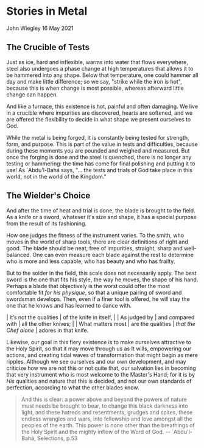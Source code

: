 # Stories in Metal

John Wiegley
16 May 2021

## The Crucible of Tests

Just as ice, hard and inflexible, warms into water that flows everywhere,
steel also undergoes a phase change at high temperatures that allows it to be
hammered into any shape. Below that temperature, one could hammer all day and
make little difference; so we say, "strike while the iron is hot", because
this is when change is most possible, whereas afterward little change can
happen.

And like a furnace, this existence is hot, painful and often damaging. We live
in a crucible where impurities are discovered, hearts are softened, and we are
offered the flexibility to decide in what shape we present ourselves to God.

While the metal is being forged, it is constantly being tested for strength,
form, and purpose. This is part of the value in tests and difficulties,
because during these moments you are pounded and weighed and measured. But
once the forging is done and the steel is quenched, there is no longer any
testing or hammering: the time has come for final polishing and putting it to
use! As `Abdu'l-Bahá says, "... the tests and trials of God take place in this
world, not in the world of the Kingdom."

## The Wielder's Choice

And after the time of heat and trial is done, the blade is brought to the
field. As a knife or a sword, whatever it's size and shape, it has a special
purpose from the result of its fashioning.

How one judges the fitness of the instrument varies. To the smith, who moves
in the world of sharp tools, there are clear definitions of right and good.
The blade should be neat, free of impurities, straight, sharp and
well-balanced. One can even measure each blade against the rest to determine
who is more and less capable, who has beauty and who has frailty.

But to the solder in the field, this scale does not necessarily apply. The
best sword is the one that fits his style, the way he moves, the shape of his
hand. Perhaps a blade that objectively is the worst could offer the most
comfortable fit *for his physique*, so that a unique pairing of sword and
swordsman develops. Then, even if a finer tool is offered, he will stay the
one that he knows and has learned to dance with.

| It’s not the qualities
| of the knife in itself,
|
| As judged by
| and compared with
| all the other knives;
|
| What matters most
| are the qualities
| *that the Chef alone*
| adores in that knife.

Likewise, our goal in this fiery existence is to make ourselves attractive to
the Holy Spirit, so that it may move through us as It wills, empowering our
actions, and creating tidal waves of transformation that might begin as mere
ripples. Although we see ourselves and our own development, and may criticize
how we are not this or not quite that, our salvation lies in becoming that
very instrument who is most welcome to the Master's Hand; for it is by *His*
qualities and nature that this is decided, and not our own standards of
perfection, according to what the other blades know.

> And this is clear: a power above and beyond the powers of nature must needs
> be brought to bear, to change this black darkness into light, and these
> hatreds and resentments, grudges and spites, these endless wrangles and
> wars, into fellowship and love amongst all the peoples of the earth. This
> power is none other than the breathings of the Holy Spirit and the mighty
> inflow of the Word of God. -- `Abdu'l-Bahá, Selections, p.53


